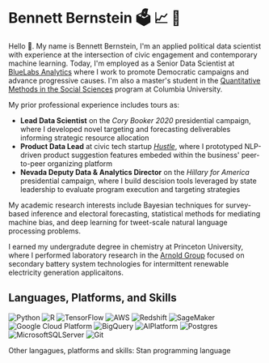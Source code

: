 # Bennett Bernstein 🗳️ 📈 🔵

Hello 👋. My name is Bennett Bernstein, I'm an applied political data scientist with experience at the intersection of civic engagement and contemporary machine learning. Today, I'm employed as a Senior Data Scientist at [BlueLabs Analytics](https://bluelabs.com/) where I work to promote Democratic campaigns and advance progressive causes. I'm also a master's student in the [Quantitative Methods in the Social Sciences](https://www.qmss.columbia.edu/) program at Columbia University. 

My prior professional experience includes tours as:
- **Lead Data Scientist** on the *Cory Booker 2020* presidential campaign, where I developed novel targeting and forecasting deliverables informing strategic resource allocation
- **Product Data Lead** at civic tech startup [*Hustle*](https://hustle.com/), where I prototyped NLP-driven product suggestion features embeded within the business' peer-to-peer organizing platform
- **Nevada Deputy Data & Analytics Director** on the *Hillary for America* presidential campaign, where I build descision tools leveraged by state leadership to evaluate program execution and targeting strategies

My academic research interests include Bayesian techniques for survey-based inference and electoral forecasting, statistical methods for mediating machine bias, and deep learning for tweet-scale natural language processing problems.

I earned my undergradute degree in chemistry at Princeton University, where I performed laboratory research in the [Arnold Group](https://spikelab.mycpanel.princeton.edu/research/energy.html) focused on secondary battery system technologies for intermittent renewable electricity generation applicaitons.

## Languages, Platforms, and Skills
![Python](https://img.shields.io/badge/python-3670A0?style=for-the-badge&logo=python&logoColor=ffdd54) ![R](https://img.shields.io/badge/r-%23276DC3.svg?style=for-the-badge&logo=r&logoColor=white) ![TensorFlow](https://img.shields.io/badge/TensorFlow-%23FF6F00.svg?style=for-the-badge&logo=TensorFlow&logoColor=white) ![AWS](https://img.shields.io/badge/AWS-%23FF9900.svg?style=for-the-badge&logo=amazon-aws&logoColor=white) ![Redshift](https://img.shields.io/badge/Redshift-%23FF9900.svg?style=for-the-badge&logo=amazon-aws&logoColor=white) ![SageMaker](https://img.shields.io/badge/SageMaker-%23FF9633.svg?style=for-the-badge&logo=amazon-aws&logoColor=white) ![Google Cloud Platform](https://img.shields.io/badge/GoogleCloud-%234285F4.svg?style=for-the-badge&logo=google-cloud&logoColor=white) ![BigQuery](https://img.shields.io/badge/BigQuery-%234285F4.svg?style=for-the-badge&logo=google-cloud&logoColor=white) ![AIPlatform](https://img.shields.io/badge/AIPlatform-%234285F4.svg?style=for-the-badge&logo=google-cloud&logoColor=white) ![Postgres](https://img.shields.io/badge/postgres-%23316192.svg?style=for-the-badge&logo=postgresql&logoColor=white) ![MicrosoftSQLServer](https://img.shields.io/badge/Microsoft%20SQL%20Sever-CC2927?style=for-the-badge&logo=microsoft%20sql%20server&logoColor=white) ![Git](https://img.shields.io/badge/git-%23F05033.svg?style=for-the-badge&logo=git&logoColor=white)

Other langagues, platforms and skills: Stan programming language
